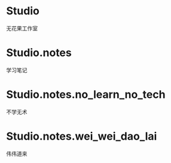 # Studio 
 无花果工作室

# Studio.notes
学习笔记

# Studio.notes.no_learn_no_tech
不学无术

# Studio.notes.wei_wei_dao_lai
伟伟道来

